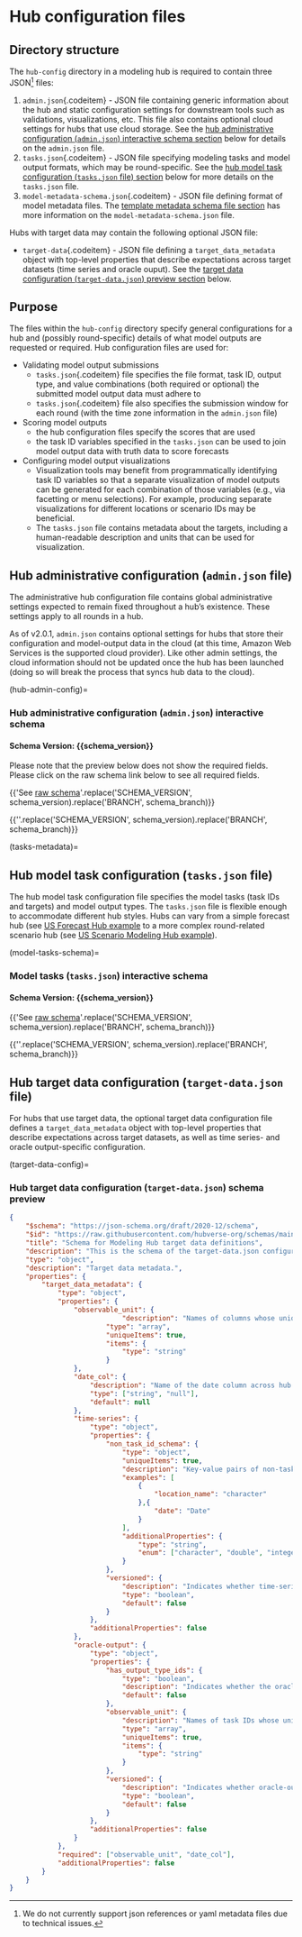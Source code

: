 # Hub configuration files

## Directory structure
The `hub-config` directory in a modeling hub is required to contain three JSON[^json] files:
   1. `admin.json`{.codeitem} - JSON file containing generic information about the hub and static configuration settings for downstream tools such as validations, visualizations, etc. This file also contains optional cloud settings for hubs that use cloud storage. See the [hub administrative configuration (`admin.json`) interactive schema section](#hub-admin-config) below for details on the `admin.json` file.
   2. `tasks.json`{.codeitem} - JSON file specifying modeling tasks and model output formats, which may be round-specific. See the [hub model task configuration (`tasks.json` file) section](#tasks-metadata) below for more details on the `tasks.json` file.
   3. `model-metadata-schema.json`{.codeitem} - JSON file defining format of model metadata files. The [template metadata schema file section](#model-metadata-schema) has more information on the `model-metadata-schema.json` file.

Hubs with target data may contain the following optional JSON file:  
* `target-data`{.codeitem} - JSON file defining a `target_data_metadata` object with top-level properties that describe expectations across target datasets (time series and oracle ouput). See the [target data configuration (`target-data.json`) preview section](#target-data-config) below. 

[^json]: We do not currently support json references or yaml metadata files due to technical issues.


## Purpose

The files within the `hub-config` directory specify general configurations for a hub and (possibly round-specific) details of what model outputs are requested or required. Hub configuration files are used for:
* Validating model output submissions
   * `tasks.json`{.codeitem} file specifies the file format, task ID, output type, and value combinations (both required or optional) the submitted model output data must adhere to
   * `tasks.json`{.codeitem} file also specifies the submission window for each round (with the time zone information in the `admin.json` file)
* Scoring model outputs
   * the hub configuration files specify the scores that are used
   * the task ID variables specified in the `tasks.json` can be used to join model output data with truth data to score forecasts
* Configuring model output visualizations
   * Visualization tools may benefit from programmatically identifying task ID variables so that a separate visualization of model outputs can be generated for each combination of those variables (e.g., via facetting or menu selections). For example, producing separate visualizations for different locations or scenario IDs may be beneficial.
   * The `tasks.json` file contains metadata about the targets, including a human-readable description and units that can be used for visualization.


## Hub administrative configuration (`admin.json` file)

The administrative hub configuration file contains global administrative settings expected to remain fixed throughout a hub’s existence. These settings apply to all rounds in a hub.

As of v2.0.1, `admin.json` contains optional settings for hubs that store their configuration and model-output data in the cloud (at this time, Amazon Web Services is the supported cloud provider). Like other admin settings, the cloud information should not be updated once the hub has been launched (doing so will break the process that syncs hub data to the cloud).

(hub-admin-config)=
### Hub administrative configuration (`admin.json`) interactive schema

#### Schema Version: {{schema_version}}

Please note that the preview below does not show the required fields. Please click on the raw schema link below to see all required fields.

{{'See [raw schema](https://raw.githubusercontent.com/hubverse-org/schemas/BRANCH/SCHEMA_VERSION/admin-schema.json)'.replace('SCHEMA_VERSION', schema_version).replace('BRANCH', schema_branch)}}

{{'<script src="../_static/docson/widget.js" data-schema="https://raw.githubusercontent.com/hubverse-org/schemas/BRANCH/SCHEMA_VERSION/admin-schema.json"></script>'.replace('SCHEMA_VERSION', schema_version).replace('BRANCH', schema_branch)}}

(tasks-metadata)=
## Hub model task configuration (`tasks.json` file)
The hub model task configuration file specifies the model tasks (task IDs and targets) and model output types. The `tasks.json` file is flexible enough to accommodate different hub styles. Hubs can vary from a simple forecast hub (see [US Forecast Hub example](/user-guide/intro-data-formats.md) to a more complex round-related scenario hub (see [US Scenario Modeling Hub example](/user-guide/intro-data-formats.md)).

(model-tasks-schema)=
### Model tasks (`tasks.json`) interactive schema

#### Schema Version: {{schema_version}}
{{'See [raw schema](https://raw.githubusercontent.com/hubverse-org/schemas/BRANCH/SCHEMA_VERSION/tasks-schema.json)'.replace('SCHEMA_VERSION', schema_version).replace('BRANCH', schema_branch)}}

{{'<script src="../_static/docson/widget.js" data-schema="https://raw.githubusercontent.com/hubverse-org/schemas/BRANCH/SCHEMA_VERSION/tasks-schema.json"></script>'.replace('SCHEMA_VERSION', schema_version).replace('BRANCH', schema_branch)}}

## Hub target data configuration (`target-data.json` file)

For hubs that use target data, the optional target data configuration file defines a `target_data_metadata` object with top-level properties that describe expectations across target datasets, as well as time series- and oracle output-specific configuration.

(target-data-config)=
### Hub target data configuration (`target-data.json`) schema preview
```json
{
    "$schema": "https://json-schema.org/draft/2020-12/schema",
    "$id": "https://raw.githubusercontent.com/hubverse-org/schemas/main/v6.0.0/target-data-schema.json",
    "title": "Schema for Modeling Hub target data definitions",
    "description": "This is the schema of the target-data.json configuration file that defines metadata about target data used to visualise and evaluate modeling hub model outputs.",
    "type": "object",
    "description": "Target data metadata.",
    "properties": {
        "target_data_metadata": {
            "type": "object",
            "properties": {
                "observable_unit": {
                            "description": "Names of columns whose unique value combinations define the minimum observable unit in time-series data. Each combination of values must be unique across `as_of` data versions if applicable. The majority are expected to correspond to task ID names but may include other columns as well (e.g. the general `date` column).",
                        "type": "array",
                        "uniqueItems": true,
                        "items": {
                            "type": "string"
                        }
                },
                "date_col": {
                    "description": "Name of the date column across hub data (time-series, oracle-output and model output). This is the column that stores the date on which observed data actually occured.",
                    "type": ["string", "null"],
                    "default": null
                },
                "time-series": {
                    "type": "object",
                    "properties": {
                        "non_task_id_schema": {
                            "type": "object",
                            "uniqueItems": true,
                            "description": "Key-value pairs of non-task ID column names and data types found in time-series data. Include any columns in the time-series data that does not correspond exactly to a task ID. If an `as_of` column is included, it should be specified here as well.",
                            "examples": [
                                {
                                    "location_name": "character"
                                },{
                                    "date": "Date"
                                }
                            ],
                            "additionalProperties": {
                                "type": "string",
                                "enum": ["character", "double", "integer","logical", "Date"]
                            }
                        },
                        "versioned": {
                            "description": "Indicates whether time-series data are versioned using `as_of` dates. If true, the data is expected to have a date `as_of` column that indicates the version of each data point.",
                            "type": "boolean",
                            "default": false
                        }
                    },
                    "additionalProperties": false
                },
                "oracle-output": {
                    "type": "object",
                    "properties": {
                        "has_output_type_ids": {
                            "type": "boolean",
                            "description": "Indicates whether the oracle output data have an `output_type` and `output_type_id` column. These columns are necessary if hub includes `pmf` and `cdf` output types but optional otherwise.",
                            "default": false
                        },
                        "observable_unit": {
                            "description": "Names of task IDs whose unique value combinations define an observable unit in oracle output data. Each combination of values must be unique once combined with output type IDs. Can be used to override default observable units in situations where some output types require additional task ID value to map onto target data.",
                            "type": "array",
                            "uniqueItems": true,
                            "items": {
                                "type": "string"
                            }
                        },
                        "versioned": {
                            "description": "Indicates whether oracle-output data are versioned using `as_of` dates. If true, the data is expected to have a date `as_of` column that indicates the version of each data point.",
                            "type": "boolean",
                            "default": false
                        }
                    },
                    "additionalProperties": false
                }
            },
            "required": ["observable_unit", "date_col"],
            "additionalProperties": false
        }
    }
}
```


